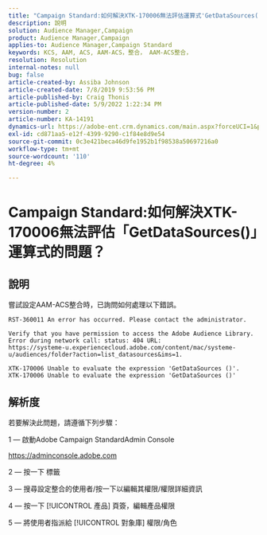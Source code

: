 ```yaml
---
title: "Campaign Standard:如何解決XTK-170006無法評估運算式'GetDataSources()'的問題？"
description: 說明
solution: Audience Manager,Campaign
product: Audience Manager,Campaign
applies-to: Audience Manager,Campaign Standard
keywords: KCS, AAM, ACS, AAM-ACS，整合， AAM-ACS整合，
resolution: Resolution
internal-notes: null
bug: false
article-created-by: Assiba Johnson
article-created-date: 7/8/2019 9:53:56 PM
article-published-by: Craig Thonis
article-published-date: 5/9/2022 1:22:34 PM
version-number: 2
article-number: KA-14191
dynamics-url: https://adobe-ent.crm.dynamics.com/main.aspx?forceUCI=1&pagetype=entityrecord&etn=knowledgearticle&id=322eb0db-caa1-e911-a96a-000d3a34e213
exl-id: cd871aa5-e12f-4399-9290-c1f84e8d9e54
source-git-commit: 0c3e421beca46d9fe1952b1f98538a50697216a0
workflow-type: tm+mt
source-wordcount: '110'
ht-degree: 4%

---
```


# Campaign Standard:如何解決XTK-170006無法評估「GetDataSources()」運算式的問題？

## 說明


嘗試設定AAM-ACS整合時，已詢問如何處理以下錯誤。


```
RST-360011 An error has occurred. Please contact the administrator.

Verify that you have permission to access the Adobe Audience Library. 
Error during network call: status: 404 URL: 
https://systeme-u.experiencecloud.adobe.com/content/mac/systeme-u/audiences/folder?action=list_datasources&ims=1.

XTK-170006 Unable to evaluate the expression 'GetDataSources ()'.
XTK-170006 Unable to evaluate the expression 'GetDataSources ()'
```

## 解析度


若要解決此問題，請遵循下列步驟：



1 — 啟動Adobe Campaign StandardAdmin Console

https://adminconsole.adobe.com

2 — 按一下  標籤

3 — 搜尋設定整合的使用者/按一下以編輯其權限/權限詳細資訊

4 — 按一下 [!UICONTROL 產品] 頁簽，編輯產品權限

5 — 將使用者指派給 [!UICONTROL 對象庫] 權限/角色
